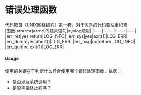# 错误处理函数
代码取自《UNIX网络编程》第一卷，对于优秀的代码要注重积累  
|函数|strerror(errno)?|结束语句|syslog级别|
|----|:----:|:----:|----|
|err_ret|yes|return|LOG_INFO|
|err_sys|yes|exit(1)|LOG_ERR|
|err_dump|yes|abort()|LOG_ERR|
|err_msg|no|return|LOG_INFO|
|err_quit|no|exit(1)|LOG_ERR| 

##### Usage
使用的关键在于判断什么场合使用哪个错误处理函数，依据： 
* 是否涉及系统调用？
* 是否需要终止程序？
